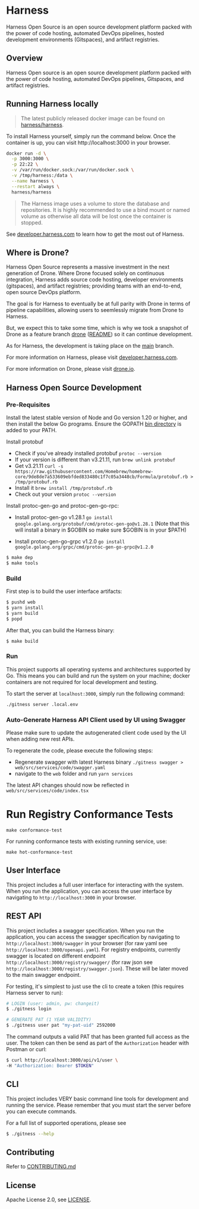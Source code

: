 # Harness
Harness Open Source is an open source development platform packed with the power of code hosting, automated DevOps pipelines, hosted development environments (Gitspaces), and artifact registries.

## Overview
Harness Open source is an open source development platform packed with the power of code hosting, automated DevOps pipelines, Gitspaces, and artifact registries.


## Running Harness locally
> The latest publicly released docker image can be found on [harness/harness](https://hub.docker.com/r/harness/harness).

To install Harness yourself, simply run the command below. Once the container is up, you can visit http://localhost:3000 in your browser.

```bash
docker run -d \
  -p 3000:3000 \
  -p 22:22 \
  -v /var/run/docker.sock:/var/run/docker.sock \
  -v /tmp/harness:/data \
  --name harness \
  --restart always \
  harness/harness
```
> The Harness image uses a volume to store the database and repositories. It is highly recommended to use a bind mount or named volume as otherwise all data will be lost once the container is stopped.

See [developer.harness.com](https://developer.harness.io/docs/open-source) to learn how to get the most out of Harness.

## Where is Drone?

Harness Open Source represents a massive investment in the next generation of Drone. Where Drone focused solely on continuous integration, Harness adds source code hosting, developer environments (gitspaces), and artifact registries; providing teams with an end-to-end, open source DevOps platform.

The goal is for Harness to eventually be at full parity with Drone in terms of pipeline capabilities, allowing users to seemlessly migrate from Drone to Harness.

But, we expect this to take some time, which is why we took a snapshot of Drone as a feature branch [drone](https://github.com/harness/harness/tree/drone) ([README](https://github.com/harness/harness/blob/drone/.github/readme.md)) so it can continue development.

As for Harness, the development is taking place on the [main](https://github.com/harness/harness/tree/main) branch.

For more information on Harness, please visit [developer.harness.com](https://developer.harness.com/).

For more information on Drone, please visit [drone.io](https://www.drone.io/).

## Harness Open Source Development
### Pre-Requisites

Install the latest stable version of Node and Go version 1.20 or higher, and then install the below Go programs. Ensure the GOPATH [bin directory](https://go.dev/doc/gopath_code#GOPATH) is added to your PATH.

Install protobuf
- Check if you've already installed protobuf ```protoc --version```
- If your version is different than v3.21.11, run ```brew unlink protobuf```
- Get v3.21.11 ```curl -s https://raw.githubusercontent.com/Homebrew/homebrew-core/9de8de7a533609ebfded833480c1f7c05a3448cb/Formula/protobuf.rb > /tmp/protobuf.rb```
- Install it ```brew install /tmp/protobuf.rb```
- Check out your version ```protoc --version```

Install protoc-gen-go and protoc-gen-go-rpc:

- Install protoc-gen-go v1.28.1 ```go install google.golang.org/protobuf/cmd/protoc-gen-go@v1.28.1```
(Note that this will install a binary in $GOBIN so make sure $GOBIN is in your $PATH)

- Install protoc-gen-go-grpc v1.2.0 ```go install google.golang.org/grpc/cmd/protoc-gen-go-grpc@v1.2.0```

```bash
$ make dep
$ make tools
```

### Build

First step is to build the user interface artifacts:

```bash
$ pushd web
$ yarn install
$ yarn build
$ popd
```

After that, you can build the Harness binary:

```bash
$ make build
```

### Run

This project supports all operating systems and architectures supported by Go.  This means you can build and run the system on your machine; docker containers are not required for local development and testing.

To start the server at `localhost:3000`, simply run the following command:

```bash
./gitness server .local.env
```

### Auto-Generate Harness API Client used by UI using Swagger
Please make sure to update the autogenerated client code used by the UI when adding new rest APIs.

To regenerate the code, please execute the following steps:
- Regenerate swagger with latest Harness binary `./gitness swagger > web/src/services/code/swagger.yaml`
- navigate to the `web` folder and run `yarn services`

The latest API changes should now be reflected in `web/src/services/code/index.tsx`

# Run Registry Conformance Tests
```
make conformance-test
```
For running conformance tests with existing running service, use:
```
make hot-conformance-test
```

## User Interface

This project includes a full user interface for interacting with the system. When you run the application, you can access the user interface by navigating to `http://localhost:3000` in your browser.

## REST API

This project includes a swagger specification. When you run the application, you can access the swagger specification by navigating to `http://localhost:3000/swagger` in your browser (for raw yaml see `http://localhost:3000/openapi.yaml`).
For registry endpoints, currently swagger is located on different endpoint `http://localhost:3000/registry/swagger/` (for raw json see `http://localhost:3000/registry/swagger.json`). These will be later moved to the main swagger endpoint. 


For testing, it's simplest to just use the cli to create a token (this requires Harness server to run):
```bash
# LOGIN (user: admin, pw: changeit)
$ ./gitness login

# GENERATE PAT (1 YEAR VALIDITY)
$ ./gitness user pat "my-pat-uid" 2592000
```

The command outputs a valid PAT that has been granted full access as the user.
The token can then be send as part of the `Authorization` header with Postman or curl:

```bash
$ curl http://localhost:3000/api/v1/user \
-H "Authorization: Bearer $TOKEN"
```


## CLI
This project includes VERY basic command line tools for development and running the service. Please remember that you must start the server before you can execute commands.

For a full list of supported operations, please see
```bash
$ ./gitness --help
```

## Contributing

Refer to [CONTRIBUTING.md](https://github.com/harness/harness/blob/main/CONTRIBUTING.md)

## License

Apache License 2.0, see [LICENSE](https://github.com/harness/harness/blob/main/LICENSE).
